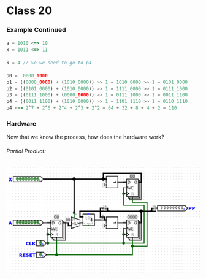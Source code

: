 # Class 20

### Example Continued
```js
a = 1010 <=> 10
x = 1011 <=> 11

k = 4 // So we need to go to p4

p0 =  0000_0000
p1 = ((0000_0000) + (1010_0000)) >> 1 = 1010_0000 >> 1 = 0101_0000
p2 = ((0101_0000) + (1010_0000)) >> 1 = 1111_0000 >> 1 = 0111_1000
p3 = ((0111_1000) + (0000_0000)) >> 1 = 0111_1000 >> 1 = 0011_1100
p4 = ((0011_1100) + (1010_0000)) >> 1 = 1101_1110 >> 1 = 0110_1110
p4 <=> 2^7 + 2^6 + 2^4 + 2^3 + 2^2 = 64 + 32 + 8 + 4 + 2 = 110
```

### Hardware
Now that we know the process, how does the hardware work?

###### Partial Product:
![](Images/Class20_1.png)
